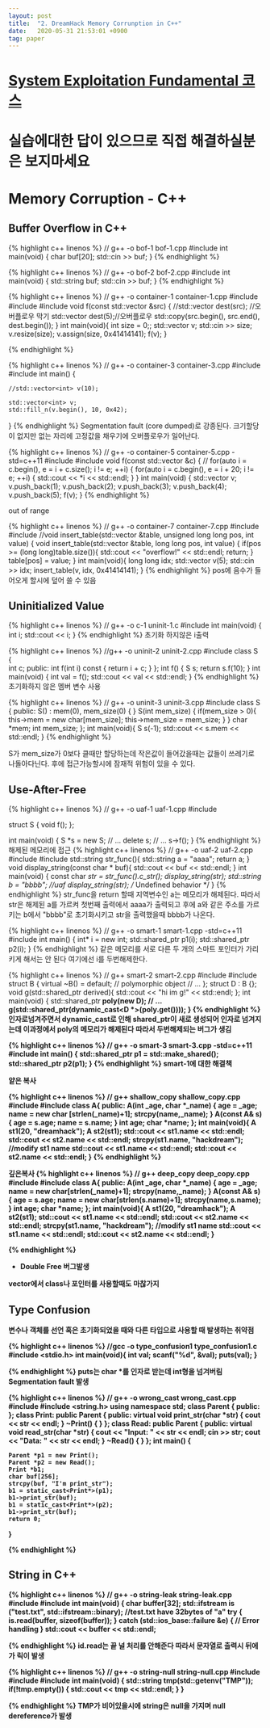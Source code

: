```yaml
---
layout: post
title:  "2. DreamHack Memory Corrunption in C++"
date:   2020-05-31 21:53:01 +0900
tag: paper
---
```


# [System Exploitation Fundamental 코스](https://dreamhack.io/lecture/curriculums/2)

# 실습에대한 답이 있으므로 직접 해결하실분은 보지마세요

# Memory Corruption - C++


## Buffer Overflow in C++

{% highlight c++ linenos %}
// g++ -o bof-1 bof-1.cpp
#include <iostream>
int main(void) {
  char buf[20];
  std::cin >> buf;
}
{% endhighlight  %}

{% highlight c++ linenos %}
// g++ -o bof-2 bof-2.cpp
#include <iostream>
int main(void) {
  std::string buf;
  std::cin >> buf;
}
{% endhighlight  %}





{% highlight c++ linenos %}
// g++ -o container-1 container-1.cpp
#include <algorithm>
#include <vector>
#include <iostream>
void f(const std::vector<int> &src) {
        //std::vector<int> dest(src); //오버플로우 막기
        std::vector<int> dest(5);//오버플로우
        std::copy(src.begin(), src.end(), dest.begin());
}
int main(void){
        int size = 0;;
        std::vector<int> v;
        std::cin >> size;
        v.resize(size);
        v.assign(size, 0x41414141);
        f(v);
}
        
{% endhighlight  %}


{% highlight c++ linenos %}
// g++ -o container-3 container-3.cpp
#include <algorithm>
#include <vector>
int main() {

	//std::vector<int> v(10);

	std::vector<int> v;
	std::fill_n(v.begin(), 10, 0x42);
}
{% endhighlight  %}
Segmentation fault (core dumped)로 강종된다.
크기할당이 없지만 없는 자리에 고정값을 채우기에 오버플로우가 일어난다.




{% highlight c++ linenos %}
// g++ -o container-5 container-5.cpp -std=c++11
#include <iostream>
#include <vector>
void f(const std::vector<int> &c) {
        //	for(auto i = c.begin(), e = i + c.size(); i != e; ++i) {
	for(auto i = c.begin(), e = i + 20; i != e; ++i) {
		std::cout << *i << std::endl;
	}
}
int main(void) {
    std::vector<int> v;
    v.push_back(1);
    v.push_back(2);
    v.push_back(3);
    v.push_back(4);
    v.push_back(5);
    f(v);
}
{% endhighlight  %}

out of range



{% highlight c++ linenos %}
// g++ -o container-7 container-7.cpp
#include <vector>
#include <iostream>
//void insert_table(std::vector<int> &table, unsigned long long pos, int value) {
void insert_table(std::vector<int> &table, long long pos, int value) {
    if(pos >= (long long)table.size()){
        std::cout << "overflow!" << std::endl;
        return;
    }
    table[pos] = value;
}
int main(void){
        long long idx;
        std::vector<int> v(5);
        std::cin >> idx;
        insert_table(v, idx, 0x41414141);
}
{% endhighlight  %}
pos에 음수가 들어오게 할시에 덮어 쓸 수 있음

## Uninitialized Value


{% highlight c++ linenos %}
// g++ -o c-1 uninit-1.c
#include <iostream>
int main(void) {
    int i;
    std::cout << i;
}
{% endhighlight  %}
초기화 하지않은 i출력


{% highlight c++ linenos %}
//g++ -o uninit-2 uninit-2.cpp
#include <iostream>
class S {   
    int c;
    public:
      int f(int i) const { return i + c; }
};
int f() {
    S s;
    return s.f(10);
}
int main(void) {
    int val = f();
    std::cout << val << std::endl;
}
{% endhighlight  %}
초기화하지 않은 멤버 변수 사용


{% highlight c++ linenos %}
// g++ -o uninit-3 uninit-3.cpp
#include <iostream>
class S {
public:
    S() : mem(0), mem_size(0) { }
    S(int mem_size) {
        if(mem_size > 0){
            this->mem = new char[mem_size];
            this->mem_size = mem_size;
        }
    }
    char *mem;
    int mem_size;
};
int main(void){
    S s(-1);
    std::cout << s.mem << std::endl;
}
{% endhighlight  %}

S가 mem_size가 0보다 클때만 할당하는데 작은값이 들어갔을때는 값들이 쓰레기로 나돌아다닌다. 후에 접근가능할시에 잠재적 위험이 있을 수 있다.



## Use-After-Free



{% highlight c++ linenos %}
// g++ -o uaf-1 uaf-1.cpp
#include <iostream>
  
struct S {
    void f();
};
  
int main(void) {
    S *s = new S;
    // ...
    delete s;
    // ...
    s->f();
}
{% endhighlight  %}
해제된 메모리에 접근
{% highlight c++ linenos %}
// g++ -o uaf-2 uaf-2.cpp
#include <string>
#include <iostream>
std::string str_func(){
        std::string a = "aaaa";
        return a;
}
void display_string(const char * buf){
        std::cout << buf << std::endl;
}
int main(void) {
    const char *str = str_func().c_str();
    display_string(str);
    std::string b = "bbbb"; //uaf
    display_string(str);  /* Undefined behavior */
}
{% endhighlight  %}
str_func을 return 할때 지역변수인 a는 메모리가 해제된다. 따라서 str은 해제된 a를 가르켜 첫번째 출력에서 aaaa가 출력되고 후에 a와 같은 주소를 가르키는 b에서 "bbbb"로 초기화시키고 str을 출력했을때 bbbb가 나온다.


{% highlight c++ linenos %}
// g++ -o smart-1 smart-1.cpp -std=c++11
#include <memory>
int main() {
  int* i = new int;
  std::shared_ptr<int> p1(i);
  std::shared_ptr<int> p2(i);
}
{% endhighlight  %}
같은 메모리를 서로 다른 두 개의 스마트 포인터가 가리키게 해서는 안 된다
여기에선 i를 두번해제한다.

{% highlight c++ linenos %}
// g++ smart-2 smart-2.cpp
#include <iostream>
#include <memory>
struct B {
        virtual ~B() = default; // polymorphic object
        // ...
};
struct D : B {};
void g(std::shared_ptr<D> derived){
        std::cout << "hi im g!" << std::endl;
};
int main(void) {
        std::shared_ptr<B> poly(new D);
        // ...
        g(std::shared_ptr<D>(dynamic_cast<D *>(poly.get())));
}
{% endhighlight  %}
인자로넘겨주면서 dynamic_cast로 인해 shared_ptr이 새로 생성되어 인자로 넘겨지는데 이과정에서 poly의 메모리가 해제된다 따라서 두번해제되는 버그가 생김


{% highlight c++ linenos %}
// g++ -o smart-3 smart-3.cpp -std=c++11
#include <memory>
int main() {
	std::shared_ptr<int> p1 = std::make_shared<int>();
	std::shared_ptr<int> p2(p1);
}
{% endhighlight  %}
smart-1에 대한 해결책






얕은 복사

{% highlight c++ linenos %}
// g++ shallow_copy shallow_copy.cpp
#include <iostream>
#include <cstring>
class A{
public:
    A(int _age, char *_name) {
        age = _age;
        name = new char [strlen(_name)+1];
        strcpy(name,_name);
    }
    A(const A& s)
    {
        age = s.age;
        name = s.name;
    }
    int age;
    char *name;
};
int main(void){
        A st1(20, "dreamhack");
        A st2(st1);
        std::cout << st1.name << std::endl;
        std::cout << st2.name << std::endl;
        strcpy(st1.name, "hackdream"); //modify st1 name
        std::cout << st1.name << std::endl;
        std::cout << st2.name << std::endl;
}
{% endhighlight  %}

깊은복사
{% highlight c++ linenos %}
// g++ deep_copy deep_copy.cpp
#include <iostream>
#include <cstring>
class A{
public:
    A(int _age, char *_name) {
        age = _age;
        name = new char[strlen(_name)+1];
        strcpy(name,_name);
    }
    A(const A& s)
    {
        age = s.age;
        name = new char[strlen(s.name)+1];
        strcpy(name,s.name);
    }
    int age;
    char *name;
};
int main(void){
        A st1(20, "dreamhack");
        A st2(st1);
        std::cout << st1.name << std::endl;
        std::cout << st2.name << std::endl;
        strcpy(st1.name, "hackdream"); //modify st1 name
        std::cout << st1.name << std::endl;
        std::cout << st2.name << std::endl;
}

{% endhighlight  %}

+ Double Free 버그발생

vector에서 class나 포인터를 사용할때도 마찮가지



## Type Confusion

변수나 객체를 선언 혹은 초기화되었을 때와 다른 타입으로 사용할 때 발생하는 취약점

{% highlight c++ linenos %}
//gcc -o type_confusion1 type_confusion1.c
#include <stdio.h>
int main(void){
    int val;
    scanf("%d", &val);
    puts(val);
}

{% endhighlight  %}
puts는 char *를 인자로 받는데 int형을 넘겨버림 Segmentation fault 발생


{% highlight c++ linenos %}
// g++ -o wrong_cast wrong_cast.cpp
#include <iostream>
#include <string.h>
using namespace std;
class Parent 
{
public:
};
class Print: public Parent
{
public:
    virtual void print_str(char *str) {
    	cout << str << endl;
    }
    ~Print() {
    }
};
class Read: public Parent
{
public:
    virtual void read_str(char *str) {
        cout << "Input: " << str << endl;
    	cin >> str;
    	cout << "Data: " << str << endl;
    }
    ~Read() {
    }
};
int main()
{
    
	Parent *p1 = new Print();
	Parent *p2 = new Read();
	Print *b1;
	char buf[256];
	strcpy(buf, "I'm print_str");
	b1 = static_cast<Print*>(p1);
	b1->print_str(buf);
	b1 = static_cast<Print*>(p2);
	b1->print_str(buf);
	return 0;
}

{% endhighlight  %}


## String in C++

{% highlight c++ linenos %}
// g++ -o string-leak string-leak.cpp
#include <iostream>
#include <fstream>
int main(void) {
    char buffer[32];
    std::ifstream is ("test.txt", std::ifstream::binary); //test.txt have 32bytes of "a"
    try {
        is.read(buffer, sizeof(buffer));
    } catch (std::ios_base::failure &e) {
        // Error handling
    }
    std::cout << buffer << std::endl;

{% endhighlight  %}
id.read는 끝 널 처리를 안해준다 따라서 문자열로 출력시 뒤에가 릭이 발생



{% highlight c++ linenos %}
// g++ -o string-null string-null.cpp
#include <cstdlib>
#include <string>
#include <iostream>
int main(void) {
    std::string tmp(std::getenv("TMP"));
    if(!tmp.empty()) {
           std::cout << tmp << std::endl;
    }
}

{% endhighlight  %}
TMP가 비어있을시에 string은 null을 가지며 null dereference가 발생


